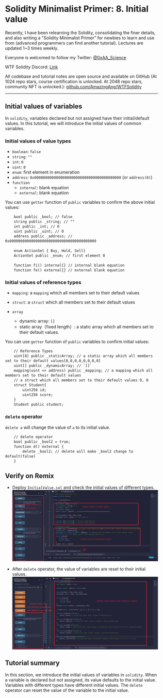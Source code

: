 # Solidity Minimalist Primer: 8. Initial value

Recently, I have been relearning the Solidity, consolidating the finer details, and also writing a "Solidity Minimalist Primer" for newbies to learn and use from (advanced programmers can find another tutorial). Lectures are updated 1~3 times weekly. 

Everyone is welcomed to follow my Twitter: [@0xAA_Science](https://twitter.com/0xAA_Science)

WTF Solidity Discord: [Link](https://discord.gg/5akcruXrsk)

All codebase and tutorial notes are open source and available on GitHub (At 1024 repo stars, course certification is unlocked. At 2048 repo stars, community NFT is unlocked.): [github.com/AmazingAng/WTFSolidity](https://github.com/AmazingAng/WTFSolidity)

-----

## Initial values of variables

In `solidity`, variables declared but not assigned have their initial/default values. In this tutorial, we will introduce the initial values of common variables.

### Initial values of value types

- `boolean`: `false`
- `string`: `""`
- `int`: `0`
- `uint`: `0`
- `enum`: first element in enumeration
- `address`: `0x0000000000000000000000000000000000000000` (or `address(0)`)
- `function`
    - `internal`: blank equation
    - `external`: blank equation

You can use `getter` function of `public` variables to confirm the above initial values:

```solidity
    bool public _bool; // false
    string public _string; // ""
    int public _int; // 0
    uint public _uint; // 0
    address public _address; // 0x0000000000000000000000000000000000000000

    enum ActionSet { Buy, Hold, Sell}
    ActionSet public _enum; // first element 0

    function fi() internal{} // internal blank equation
    function fe() external{} // external blank equation
```

### Initial values of reference types
- `mapping`: a `mapping` which all members set to their default values
- `struct`: a `struct` which all members set to their default values

- `array`
    - dynamic array: `[]`
    - static array（fixed length）: a static array which all members set to their default values.

You can use `getter` function of `public` variables to confirm initial values:
```solidity
    // Reference Types
    uint[8] public _staticArray; // a static array which all members set to their default values[0,0,0,0,0,0,0,0]
    uint[] public _dynamicArray; // `[]`
    mapping(uint => address) public _mapping; // a mapping which all members set to their default values
    // a struct which all members set to their default values 0, 0
    struct Student{
        uint256 id;
        uint256 score; 
    }
    Student public student;
```

### `delete` operator
`delete a` will change the value of `a` to its initial value.
```solidity
    // delete operator
    bool public _bool2 = true; 
    function d() external {
        delete _bool2; // delete will make _bool2 change to default(false)
    }
```
## Verify on Remix
- Deploy `InitialValue.sol` and check the initial values of different types.
![](./img/8-1_en.jpg)

- After `delete` operator, the value of variables are reset to their initial values.
![](./img/8-2_en.jpg)

## Tutorial summary
In this section, we introduce the initial values of variables in `solidity`. When a variable is declared but not assigned, its value defaults to the initial value. Variables with different types have different initial values. The `delete` operator can reset the value of the variable to the initial value.
